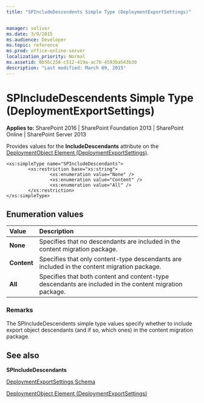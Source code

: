 ```yaml
---
title: "SPIncludeDescendents Simple Type (DeploymentExportSettings)"


manager: soliver
ms.date: 3/9/2015
ms.audience: Developer
ms.topic: reference
ms.prod: office-online-server
localization_priority: Normal
ms.assetid: 0b56c258-c512-419a-ac7b-4593ba543b30
description: "Last modified: March 09, 2015"
---
```


# SPIncludeDescendents Simple Type (DeploymentExportSettings)

 
  
 **Applies to:** SharePoint 2016 | SharePoint Foundation 2013 | SharePoint Online | SharePoint Server 2013
  
Provides values for the **IncludeDescendants** attribute on the [DeploymentObject Element (DeploymentExportSettings)](deploymentobject-element-deploymentexportsettings.md). 
  
```
<xs:simpleType name="SPIncludeDescendants">
        <xs:restriction base="xs:string">
                <xs:enumeration value="None" />
                <xs:enumeration value="Content" />
                <xs:enumeration value="All" />
        </xs:restriction>
</xs:simpleType>

```

## Enumeration values

|**Value**|**Description**|
|:-----|:-----|
|**None** <br/> |Specifies that no descendants are included in the content migration package.  <br/> |
|**Content** <br/> |Specifies that only content-type descendants are included in the content migration package.  <br/> |
|**All** <br/> |Specifies that both content and content-type descendants are included in the content migration package.  <br/> |
   
### Remarks

The SPIncludeDescendents simple type values specify whether to include export object descendants (and if so, which ones) in the content migration package.
  
## See also



 **SPIncludeDescendants**


[DeploymentExportSettings Schema](deploymentexportsettings-schema.md)


[DeploymentObject Element (DeploymentExportSettings)](deploymentobject-element-deploymentexportsettings.md)


